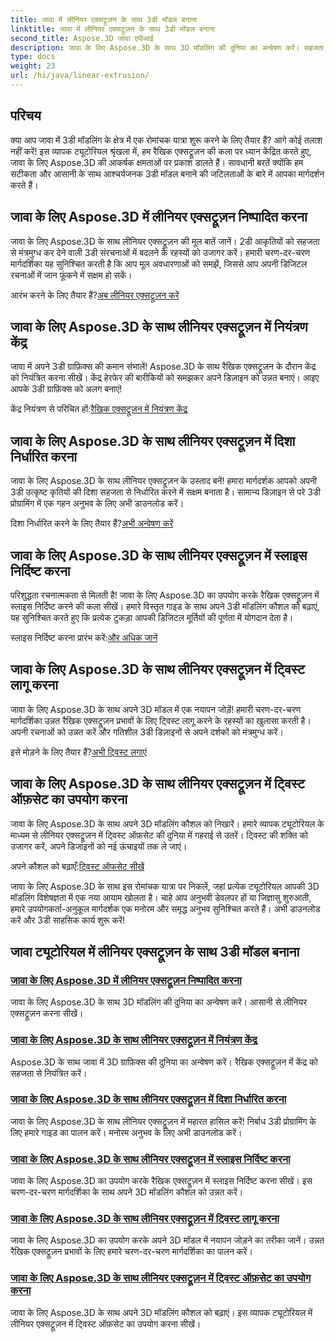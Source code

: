 ```yaml
---
title: जावा में लीनियर एक्सट्रूज़न के साथ 3डी मॉडल बनाना
linktitle: जावा में लीनियर एक्सट्रूज़न के साथ 3डी मॉडल बनाना
second_title: Aspose.3D जावा एपीआई
description: जावा के लिए Aspose.3D के साथ 3D मॉडलिंग की दुनिया का अन्वेषण करें। सहजता से लीनियर एक्सट्रूज़न में महारत हासिल करें। नियंत्रण केंद्र, दिशा निर्धारित करें, स्लाइस निर्दिष्ट करें, मोड़ लागू करें, और बहुत कुछ!
type: docs
weight: 23
url: /hi/java/linear-extrusion/
---
```

## परिचय


क्या आप जावा में 3डी मॉडलिंग के क्षेत्र में एक रोमांचक यात्रा शुरू करने के लिए तैयार हैं? आगे कोई तलाश नहीं करें! इस व्यापक ट्यूटोरियल श्रृंखला में, हम रैखिक एक्सट्रूज़न की कला पर ध्यान केंद्रित करते हुए, जावा के लिए Aspose.3D की आकर्षक क्षमताओं पर प्रकाश डालते हैं। सावधानी बरतें क्योंकि हम सटीकता और आसानी के साथ आश्चर्यजनक 3डी मॉडल बनाने की जटिलताओं के बारे में आपका मार्गदर्शन करते हैं।

## जावा के लिए Aspose.3D में लीनियर एक्सट्रूज़न निष्पादित करना

जावा के लिए Aspose.3D के साथ लीनियर एक्सट्रूज़न की मूल बातें जानें। 2डी आकृतियों को सहजता से मंत्रमुग्ध कर देने वाली 3डी संरचनाओं में बदलने के रहस्यों को उजागर करें। हमारी चरण-दर-चरण मार्गदर्शिका यह सुनिश्चित करती है कि आप मूल अवधारणाओं को समझें, जिससे आप अपनी डिजिटल रचनाओं में जान फूंकने में सक्षम हो सकें।

 आरंभ करने के लिए तैयार हैं?[अब लीनियर एक्सट्रूज़न करें](./performing-linear-extrusion/)

## जावा के लिए Aspose.3D के साथ लीनियर एक्सट्रूज़न में नियंत्रण केंद्र

जावा में अपने 3डी ग्राफ़िक्स की कमान संभालें! Aspose.3D के साथ रैखिक एक्सट्रूज़न के दौरान केंद्र को नियंत्रित करना सीखें। केंद्र हेरफेर की बारीकियों को समझकर अपने डिज़ाइन को उन्नत बनाएं। आइए आपके 3डी ग्राफ़िक्स को अलग बनाएं!

 केंद्र नियंत्रण से परिचित हों:[रैखिक एक्सट्रूज़न में नियंत्रण केंद्र](./controlling-center/)

## जावा के लिए Aspose.3D के साथ लीनियर एक्सट्रूज़न में दिशा निर्धारित करना

जावा के लिए Aspose.3D के साथ लीनियर एक्सट्रूज़न के उस्ताद बनें! हमारा मार्गदर्शक आपको अपनी 3डी उत्कृष्ट कृतियों की दिशा सहजता से निर्धारित करने में सक्षम बनाता है। सामान्य डिज़ाइन से परे 3डी प्रोग्रामिंग में एक गहन अनुभव के लिए अभी डाउनलोड करें।

 दिशा निर्धारित करने के लिए तैयार हैं?[अभी अन्वेषण करें](./setting-direction/)

## जावा के लिए Aspose.3D के साथ लीनियर एक्सट्रूज़न में स्लाइस निर्दिष्ट करना

परिशुद्धता रचनात्मकता से मिलती है! जावा के लिए Aspose.3D का उपयोग करके रैखिक एक्सट्रूज़न में स्लाइस निर्दिष्ट करने की कला सीखें। हमारे विस्तृत गाइड के साथ अपने 3डी मॉडलिंग कौशल को बढ़ाएं, यह सुनिश्चित करते हुए कि प्रत्येक टुकड़ा आपकी डिजिटल मूर्तियों की पूर्णता में योगदान देता है।

 स्लाइस निर्दिष्ट करना प्रारंभ करें:[और अधिक जानें](./specifying-slices/)

## जावा के लिए Aspose.3D के साथ लीनियर एक्सट्रूज़न में ट्विस्ट लागू करना

जावा के लिए Aspose.3D के साथ अपने 3D मॉडल में एक नयापन जोड़ें! हमारी चरण-दर-चरण मार्गदर्शिका उन्नत रैखिक एक्सट्रूज़न प्रभावों के लिए ट्विस्ट लागू करने के रहस्यों का खुलासा करती है। अपनी रचनाओं को उन्नत करें और गतिशील 3डी डिज़ाइनों से अपने दर्शकों को मंत्रमुग्ध करें।

 इसे मोड़ने के लिए तैयार हैं?[अभी ट्विस्ट लगाएं](./applying-twist/)

## जावा के लिए Aspose.3D के साथ लीनियर एक्सट्रूज़न में ट्विस्ट ऑफ़सेट का उपयोग करना

जावा के लिए Aspose.3D के साथ अपने 3D मॉडलिंग कौशल को निखारें। हमारे व्यापक ट्यूटोरियल के माध्यम से लीनियर एक्सट्रूज़न में ट्विस्ट ऑफ़सेट की दुनिया में गहराई से उतरें। ट्विस्ट की शक्ति को उजागर करें, अपने डिजाइनों को नई ऊंचाइयों तक ले जाएं।

 अपने कौशल को बढ़ाएँ:[ट्विस्ट ऑफसेट सीखें](./using-twist-offset/)

जावा के लिए Aspose.3D के साथ इस रोमांचक यात्रा पर निकलें, जहां प्रत्येक ट्यूटोरियल आपकी 3D मॉडलिंग विशेषज्ञता में एक नया आयाम खोलता है। चाहे आप अनुभवी डेवलपर हों या जिज्ञासु शुरुआती, हमारे उपयोगकर्ता-अनुकूल मार्गदर्शक एक मनोरम और समृद्ध अनुभव सुनिश्चित करते हैं। अभी डाउनलोड करें और 3डी साहसिक कार्य शुरू करें!
## जावा ट्यूटोरियल में लीनियर एक्सट्रूज़न के साथ 3डी मॉडल बनाना
### [जावा के लिए Aspose.3D में लीनियर एक्सट्रूज़न निष्पादित करना](./performing-linear-extrusion/)
जावा के लिए Aspose.3D के साथ 3D मॉडलिंग की दुनिया का अन्वेषण करें। आसानी से लीनियर एक्सट्रूज़न करना सीखें।
### [जावा के लिए Aspose.3D के साथ लीनियर एक्सट्रूज़न में नियंत्रण केंद्र](./controlling-center/)
Aspose.3D के साथ जावा में 3D ग्राफ़िक्स की दुनिया का अन्वेषण करें। रैखिक एक्सट्रूज़न में केंद्र को सहजता से नियंत्रित करें।
### [जावा के लिए Aspose.3D के साथ लीनियर एक्सट्रूज़न में दिशा निर्धारित करना](./setting-direction/)
जावा के लिए Aspose.3D के साथ लीनियर एक्सट्रूज़न में महारत हासिल करें! निर्बाध 3डी प्रोग्रामिंग के लिए हमारे गाइड का पालन करें। मनोरम अनुभव के लिए अभी डाउनलोड करें।
### [जावा के लिए Aspose.3D के साथ लीनियर एक्सट्रूज़न में स्लाइस निर्दिष्ट करना](./specifying-slices/)
जावा के लिए Aspose.3D का उपयोग करके रैखिक एक्सट्रूज़न में स्लाइस निर्दिष्ट करना सीखें। इस चरण-दर-चरण मार्गदर्शिका के साथ अपने 3D मॉडलिंग कौशल को उन्नत करें।
### [जावा के लिए Aspose.3D के साथ लीनियर एक्सट्रूज़न में ट्विस्ट लागू करना](./applying-twist/)
जावा के लिए Aspose.3D का उपयोग करके अपने 3D मॉडल में नयापन जोड़ने का तरीका जानें। उन्नत रैखिक एक्सट्रूज़न प्रभावों के लिए हमारे चरण-दर-चरण मार्गदर्शिका का पालन करें।
### [जावा के लिए Aspose.3D के साथ लीनियर एक्सट्रूज़न में ट्विस्ट ऑफ़सेट का उपयोग करना](./using-twist-offset/)
जावा के लिए Aspose.3D के साथ अपने 3D मॉडलिंग कौशल को बढ़ाएं। इस व्यापक ट्यूटोरियल में लीनियर एक्सट्रूज़न में ट्विस्ट ऑफ़सेट का उपयोग करना सीखें।